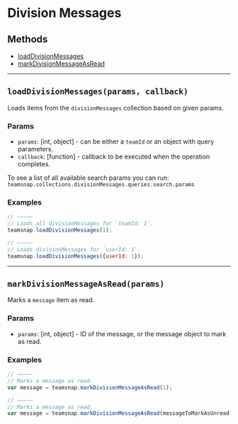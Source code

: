 # Division Messages

## Methods

- [loadDivisionMessages](#loadDivisionMessages)
- [markDivisionMessageAsRead](#markDivisionMessageAsRead)


---
<a id="loadDivisionMessages"></a>
## `loadDivisionMessages(params, callback)`
Loads items from the `divisionMessages` collection based on given params.

### Params
* `params`: [int, object] - can be either a `teamId` or an object with query parameters.
* `callback`: [function] - callback to be executed when the operation completes.

To see a list of all available search params you can run:
`teamsnap.collections.divisionMessages.queries.search.params`

### Examples
```javascript
// ~~~~~
// Loads all divisionMessages for `teamId: 1`.
teamsnap.loadDivisionMessages(1);

// ~~~~~
// Loads divisionMessages for `userId: 1`.
teamsnap.loadDivisionMessages({userId: 1});
```


---


<a id="markDivisionMessageAsRead"></a>
## `markDivisionMessageAsRead(params)`
Marks a `message` item as read.

### Params
* `params`: [int, object] - ID of the message, or the message object to mark as read.

### Examples
```javascript
// ~~~~~
// Marks a message as read.
var message = teamsnap.markDivisionMessageAsRead(1);

// ~~~~~
// Marks a message as read.
var message = teamsnap.markDivisionMessageAsRead(messageToMarkAsUnread);
```
